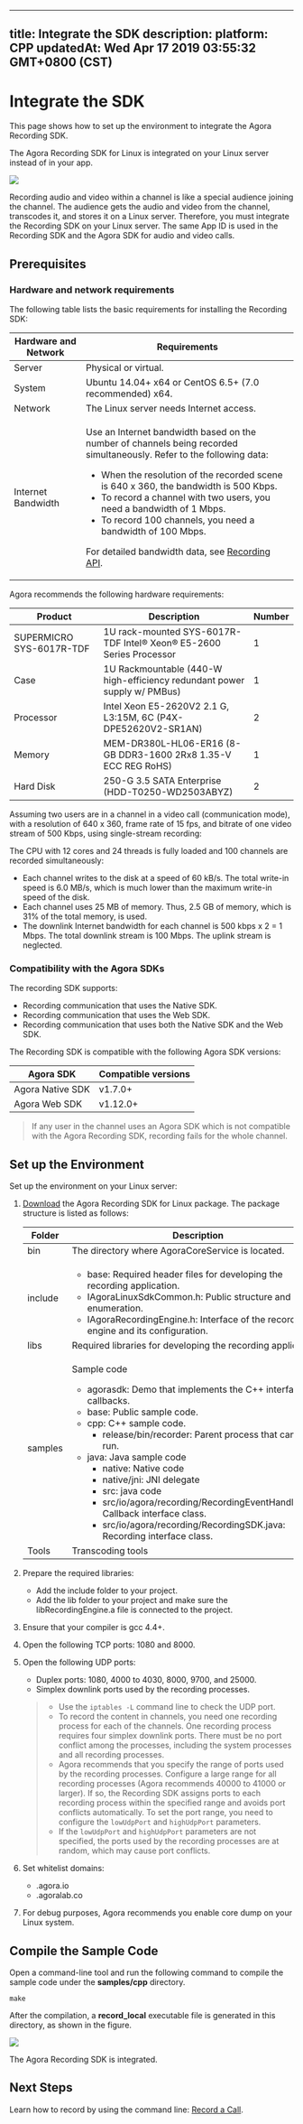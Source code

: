 
---
title: Integrate the SDK
description: 
platform: CPP
updatedAt: Wed Apr 17 2019 03:55:32 GMT+0800 (CST)
---
# Integrate the SDK
This page shows how to set up the environment to integrate the Agora Recording SDK.

The Agora Recording SDK for Linux is integrated on your Linux server instead of in your app.

![](https://web-cdn.agora.io/docs-files/1545296935254)

Recording audio and video within a channel is like a special audience joining the channel. The audience gets the audio and video from the channel, transcodes it, and stores it on a Linux server. Therefore, you must integrate the Recording SDK on your Linux server. The same App ID is used in the Recording SDK and the Agora SDK for audio and video calls.

## Prerequisites

### Hardware and network requirements

The following table lists the basic requirements for installing the Recording SDK:

<table>
<thead>
<tr><th>Hardware and Network</th>
<th>Requirements</th>
</tr>
</thead>
<tbody>
<tr><td>Server</td>
<td>Physical or virtual.</td>
</tr>
<tr><td>System</td>
<td>Ubuntu 14.04+ x64 or CentOS 6.5+ (7.0 recommended) x64.</td>
</tr>
<tr><td>Network</td>
<td>The Linux server needs Internet access.</td>
</tr>
<tr><td>Internet Bandwidth</td>
<td><p>Use an Internet bandwidth based on the number of channels being recorded simultaneously. Refer to the following data:</p>
<div><ul>
<li>When the resolution of the recorded scene is 640 x 360, the bandwidth is 500 Kbps.</li>
<li>To record a channel with two users, you need a bandwidth of 1 Mbps.</li>
<li>To record 100 channels, you need a bandwidth of 100 Mbps.</li>
</ul>
</div>
<p>For detailed bandwidth data, see <a href="https://docs.agora.io/en/Recording/API%20Reference/recording_cpp/index.html"><span>Recording API</span></a>.</p>
</td>
</tr>
</tbody>
</table>

Agora recommends the following hardware requirements:

<table>
<thead>
<tr><th>Product</th>
<th>Description</th>
<th>Number</th>
</tr>
</thead>
<tbody>
<tr><td>SUPERMICRO SYS-6017R-TDF</td>
<td>1U rack-mounted SYS-6017R-TDF
Intel® Xeon® E5-2600 Series Processor</td>
<td>1</td>
</tr>
<tr><td>Case</td>
<td>1U Rackmountable
(440-W high-efficiency redundant power supply w/ PMBus)</td>
<td>1</td>
</tr>
<tr><td>Processor</td>
<td>Intel Xeon E5-2620V2 2.1 G, L3:15M, 6C (P4X-DPE52620V2-SR1AN)</td>
<td>2</td>
</tr>
<tr><td>Memory</td>
<td>MEM-DR380L-HL06-ER16 (8-GB DDR3-1600 2Rx8 1.35-V ECC REG RoHS)</td>
<td>1</td>
</tr>
<tr><td>Hard Disk</td>
<td>250-G 3.5 SATA Enterprise (HDD-T0250-WD2503ABYZ)</td>
<td>2</td>
</tr>
</tbody>
</table>



Assuming two users are in a channel in a video call \(communication mode\), with a resolution of 640 x 360, frame rate of 15 fps, and bitrate of one video stream of 500 Kbps, using single-stream recording:

The CPU with 12 cores and 24 threads is fully loaded and 100 channels are recorded simultaneously:

- Each channel writes to the disk at a speed of 60 kB/s. The total write-in speed is 6.0 MB/s, which is much lower than the maximum write-in speed of the disk.
- Each channel uses 25 MB of memory. Thus, 2.5 GB of memory, which is 31% of the total memory, is used.
- The downlink Internet bandwidth for each channel is 500 kbps x 2 = 1 Mbps. The total downlink stream is 100 Mbps. The uplink stream is neglected.

### Compatibility with the Agora SDKs

The recording SDK supports:

- Recording communication that uses the Native SDK.
- Recording communication that uses the Web SDK.
- Recording communication that uses both the Native SDK and the Web SDK.

The Recording SDK is compatible with the following Agora SDK versions:

<table>
<thead>
<tr><th>Agora SDK</th>
<th>Compatible versions</th>
</tr>
</thead>
<tbody>
<tr><td>Agora Native SDK</td>
<td>v1.7.0+</td>
</tr>
<tr><td>Agora Web SDK</td>
<td>v1.12.0+</td>
</tr>
</tbody>
</table>

> If any user in the channel uses an Agora SDK which is not compatible with the Agora Recording SDK, recording fails for the whole channel.

## Set up the Environment

Set up the environment on your Linux server:

1. [Download](https://docs.agora.io/en/Agora%20Platform/downloads) the Agora Recording SDK for Linux package. The package structure is listed as follows:

   <table>
   <thead>
   <tr><th>Folder</th>
   <th>Description</th>
   </tr>
   </thead>
   <tbody>
   <tr><td>bin</td>
   <td>The directory where AgoraCoreService is located.</td>
   </tr>
   <tr><td>include</td>
   <td><ul>
   <li>base: Required header files for developing the recording application.</li>
   <li>IAgoraLinuxSdkCommon.h: Public structure and enumeration.</li>
   <li>IAgoraRecordingEngine.h: Interface of the recording engine and its configuration.</li>
   </ul>
   </td>
   </tr>
   <tr><td>libs</td>
   <td>Required libraries for developing the recording application.</td>
   </tr>
   <tr><td>samples</td>
   <td><p>Sample code</p>
   <ul>
   <li>agorasdk: Demo that implements the C++ interface and callbacks.</li>
   <li>base: Public sample code.</li>
   <li>cpp: C++ sample code.<ul>
   <li>release/bin/recorder: Parent process that can be run.</li>
   </ul>
   </li>
   <li>java: Java sample code<ul>
   <li>native: Native code</li>
   <li>native/jni: JNI delegate</li>
   <li>src: java code</li>
   <li>src/io/agora/recording/RecordingEventHandler.java: Callback interface class.</li>
   <li>src/io/agora/recording/RecordingSDK.java: Recording interface class.</li>
   </ul>
   </li>
   </ul>
   </td>
   </tr>
   <tr><td>Tools</td>
   <td>Transcoding tools</td>
   </tr>
   </tbody>
   </table>

6. Prepare the required libraries:
      - Add the include folder to your project.
      - Add the lib folder to your project and make sure the libRecordingEngine.a file is connected to the project.
5. Ensure that your compiler is gcc 4.4+.
2. Open the following TCP ports: 1080 and 8000.
3. Open the following UDP ports:
   - Duplex ports: 1080, 4000 to 4030, 8000, 9700, and 25000.
   - Simplex downlink ports used by the recording processes.

   > - Use the `iptables -L` command line to check the UDP port.
   > - To record the content in channels, you need one recording process for each of the channels. One recording process requires four simplex downlink ports. There must be no port conflict among the processes, including the system processes and all recording processes.
   > - Agora recommends that you specify the range of ports used by the recording processes. Configure a large range for all recording processes \(Agora recommends 40000 to 41000 or larger\). If so, the Recording SDK assigns ports to each recording process within the specified range and avoids port conflicts automatically. To set the port range, you need to configure the `lowUdpPort` and `highUdpPort` parameters.
   > - If the `lowUdpPort` and `highUdpPort` parameters are not specified, the ports used by the recording processes are at random, which may cause port conflicts.

4. Set whitelist domains:

   - .agora.io
   - .agoralab.co

7. For debug purposes, Agora recommends you enable core dump on your Linux system.


## Compile the Sample Code

Open a command-line tool and run the following command to compile the sample code under the **samples/cpp** directory.

```
make
```

After the compilation, a **record_local** executable file is generated in this directory, as shown in the figure.

![](https://web-cdn.agora.io/docs-files/1544522109941)

The Agora Recording SDK is integrated.

## Next Steps

Learn how to record by using the command line: [Record a Call](../../en/Recording/recording_cmd_cpp.md).

